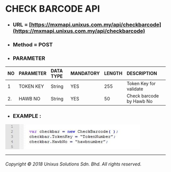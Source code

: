 # CHECK BARCODE API

* ### URL = [https://mxmapi.unixus.com.my/api/checkbarcode](https://mxmapi.unixus.com.my/api/checkbarcode)
* ### Method = POST
* ### PARAMETER

| NO | PARAMETER | DATA TYPE | MANDATORY | LENGTH | DESCRIPTION |
| :--- | :--- | :--- | :--- | :--- | :--- |
| 1 | TOKEN KEY | String | YES | 255 | Token Key for validate |
| 2. | HAWB NO | String | YES | 50 | Check barcode by Hawb No |

* ### EXAMPLE :

![](/assets/checkbc.JPG)

---
###### Copyright © 2018 Unixus Solutions Sdn. Bhd. All rights reserved.




